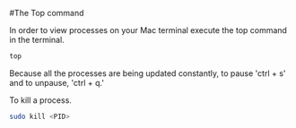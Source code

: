 #The Top command 

In order to view processes on your Mac terminal execute the top command in the terminal.

```bash
top
```

Because all the processes are being updated constantly, to pause 'ctrl + s' and to unpause, 'ctrl + q.'

To kill a process.

```bash
sudo kill <PID>
```
